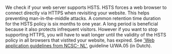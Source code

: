 We check if your web server supports HSTS. HSTS forces a web browser to 
connect directly via HTTPS when revisiting your website. This helps 
preventing man-in-the-middle attacks. A common retention time duration for 
the HSTS policy is six months to one year. A long period is beneficial 
because it also protects infrequent visitors. However if you want to stop 
supporting HTTPS, you will have to wait longer until the validity of the 
HSTS policy in all browsers that vistited your website, has expired. See 
['Web application guidelines from NCSC-
NL'](https://www.ncsc.nl/actueel/whitepapers/ict-beveiligingsrichtlijnen-voor-webapplicaties.html), guideline U/WA.05 (in Dutch).
